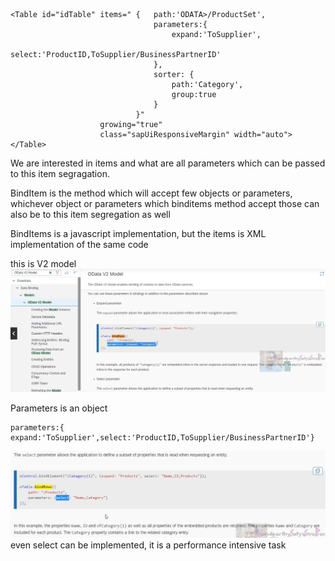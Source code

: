 ```
<Table id="idTable" items=" {	path:'ODATA>/ProductSet',
                                parameters:{ 
                                    expand:'ToSupplier',
                                    select:'ProductID,ToSupplier/BusinessPartnerID'
                                },
                                sorter: {
                                    path:'Category',
                                    group:true
                                } 
                            }" 
                    growing="true" 
                    class="sapUiResponsiveMargin" width="auto">
</Table>
```

We are interested in items and what are all parameters which can be passed to this item segragation.

BindItem is the method which will accept few objects or parameters, whichever object or parameters which binditems method accept those can also be to this item segregation as well

BindItems is a javascript implementation, but the items is XML implementation of the same code

this is V2 model
![alt text](image-49.png)


Parameters is an object
```
parameters:{ expand:'ToSupplier',select:'ProductID,ToSupplier/BusinessPartnerID'}
```

![alt text](image-50.png)
even select can be implemented, it is a performance intensive task